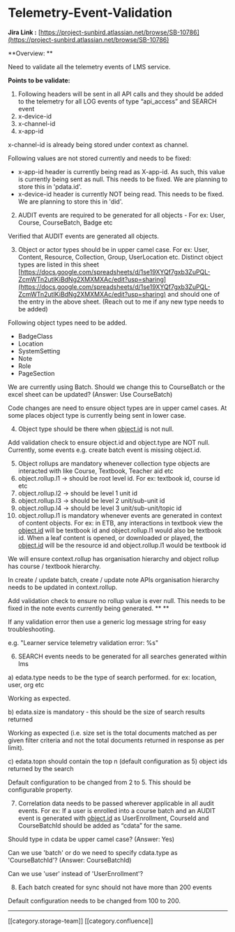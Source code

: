# Telemetry-Event-Validation

**Jira Link :**  [https://project-sunbird.atlassian.net/browse/SB-10786](https://project-sunbird.atlassian.net/browse/SB-10786)

\*\*Overview: \*\*

Need to validate all the telemetry events of LMS service.

**Points to be validate:**

1. Following headers will be sent in all API calls and they should be added to the telemetry for all LOG events of type “api\_access” and SEARCH event
2. x-device-id
3. x-channel-id
4. x-app-id

x-channel-id is already being stored under context as channel.

Following values are not stored currently and needs to be fixed:

* x-app-id header is currently being read as X-app-id. As such, this value is currently being sent as null. This needs to be fixed. We are planning to store this in 'pdata.id'.
* x-device-id header is currently NOT being read. This needs to be fixed. We are planning to store this in 'did'.

2. AUDIT events are required to be generated for all objects - For ex: User, Course, CourseBatch, Badge etc

Verified that AUDIT events are generated all objects.

3. Object or actor types should be in upper camel case. For ex: User, Content, Resource, Collection, Group, UserLocation etc. Distinct object types are listed in this sheet [https://docs.google.com/spreadsheets/d/1se19XYQf7gxb3ZuPQL-ZcmWTn2utIKiBdNg2XMXMXAc/edit?usp=sharing](https://docs.google.com/spreadsheets/d/1se19XYQf7gxb3ZuPQL-ZcmWTn2utIKiBdNg2XMXMXAc/edit?usp=sharing) and should one of the entry in the above sheet. (Reach out to me if any new type needs to be added)

Following object types need to be added.

* BadgeClass
* Location
* SystemSetting
* Note
* Role
* PageSection

We are currently using Batch. Should we change this to CourseBatch or the excel sheet can be updated? (Answer: Use CourseBatch)

Code changes are need to ensure object types are in upper camel cases. At some places object type is currently being sent in lower case.

4. Object type should be there when [object.id](http://object.id) is not null.

Add validation check to ensure object.id and object.type are NOT null. Currently, some events e.g. create batch event is missing object.id.

5. Object rollups are mandatory whenever collection type objects are interacted with like Course, Textbook, Teacher aid etc
6. object.rollup.l1 → should be root level id. For ex: textbook id, course id etc
7. object.rollup.l2 → should be level 1 unit id
8. object.rollup.l3 → should be level 2 unit/sub-unit id
9. object.rollup.l4 → should be level 3 unit/sub-unit/topic id
10. object.rollup.l1 is mandatory whenever events are generated in context of content objects. For ex: in ETB, any interactions in textbook view the [object.id](http://object.id) will be textbook id and object.rollup.l1 would also be textbook id. When a leaf content is opened, or downloaded or played, the [object.id](http://object.id) will be the resource id and object.rollup.l1 would be textbook id

We will ensure context.rollup has organisation hierarchy and object rollup has course / textbook hierarchy.

In create / update batch, create / update note APIs organisation hierarchy needs to be updated in context.rollup.

Add validation check to ensure no rollup value is ever null. This needs to be fixed in the note events currently being generated. \*\* \*\*

If any validation error then use a generic log message string for easy troubleshooting.

e.g. "Learner service telemetry validation error: %s"

6. SEARCH events needs to be generated for all searches generated within lms

a) edata.type needs to be the type of search performed. for ex: location, user, org etc

Working as expected.

b) edata.size is mandatory - this should be the size of search results returned

Working as expected (i.e. size set is the total documents matched as per given filter criteria and not the total documents returned in response as per limit).

c) edata.topn should contain the top n (default configuration as 5) object ids returned by the search

Default configuration to be changed from 2 to 5. This should be configurable property.

7. Correlation data needs to be passed wherever applicable in all audit events. For ex: If a user is enrolled into a course batch and an AUDIT event is generated with [object.id](http://object.id) as UserEnrollment, CourseId and CourseBatchId should be added as “cdata” for the same.

Should type in cdata be upper camel case? (Answer: Yes)

Can we use 'batch' or do we need to specify cdata.type as 'CourseBatchId'? (Answer: CourseBatchId)

Can we use 'user' instead of 'UserEnrollment'?

8. Each batch created for sync should not have more than 200 events

Default configuration needs to be changed from 100 to 200.

***

\[\[category.storage-team]] \[\[category.confluence]]
